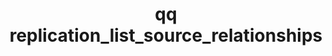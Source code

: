 ---
category: replication
command: replication_list_source_relationships
optional_options: []
permalink: /qq-cli-command-guide/replication/replication_list_source_relationships.html
positional_options: []
sidebar: qq_cli_command_reference_sidebar
summary: This section explains how to use the <code>qq replication_list_source_relationships</code>
  command.
synopsis: List existing source replication relationships.
title: qq replication_list_source_relationships
usage: qq replication_list_source_relationships [-h]
zendesk_source: qq CLI Command Guide

---